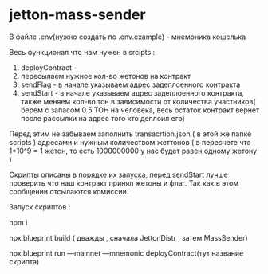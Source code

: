 # jetton-mass-sender
В файле .env(нужно создать по .env.example) - мнемоника кошелька 

Весь функционал что нам нужен в srcipts :

1. deployContract -  
2. пересылаем нужное кол-во жетонов на контракт
3. sendFlag -  в начале указываем адрес задеплоенного контракта
4. sendStart - в начале указываем адрес задеплоенного контракта,
также меняем кол-во тон в зависимости от количества участников( берем с запасом 0.5 ТОН на человека, весь остаток контракт вернет после рассылки на адрес того кто деплоил его)


Перед этим не забываем заполнить transacrtion.json ( в этой же папке scripts ) адресами и нужным количеством жеттонов ( в пересчете что 1*10^9 = 1 жетон, то есть 1000000000 у нас будет равен одному жетону )

Скрипты описаны в порядке их запуска, перед sendStart лучше проверить что наш контракт принял жетоны и флаг. Так как в этом сообщении отсылаются комиссии.

Запуск скриптов :

npm i

npx blueprint build ( дважды , сначала JettonDistr , затем MassSender)

npx blueprint run —mainnet —mnemonic deployContract(тут название скрипта)
